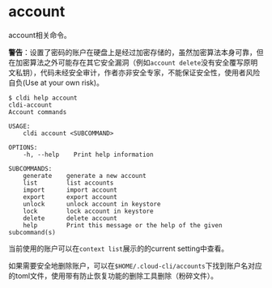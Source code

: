 # account

account相关命令。

**警告**：设置了密码的账户在硬盘上是经过加密存储的，虽然加密算法本身可靠，但在加密算法之外可能存在其它安全漏洞（例如`account delete`没有安全覆写原明文私钥），代码未经安全审计，作者亦非安全专家，不能保证安全性，使用者风险自负(Use at your own risk)。

```plaintext
$ cldi help account
cldi-account
Account commands

USAGE:
    cldi account <SUBCOMMAND>

OPTIONS:
    -h, --help    Print help information

SUBCOMMANDS:
    generate    generate a new account
    list        list accounts
    import      import account
    export      export account
    unlock      unlock account in keystore
    lock        lock account in keystore
    delete      delete account
    help        Print this message or the help of the given subcommand(s)
```
当前使用的账户可以在`context list`展示的的current setting中查看。

如果需要安全地删除账户，可以在`$HOME/.cloud-cli/accounts`下找到账户名对应的toml文件，使用带有防止恢复功能的删除工具删除（粉碎文件）。
